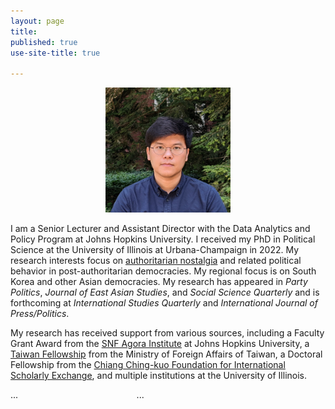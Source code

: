 ```yaml
---
layout: page
title: 
published: true
use-site-title: true

---
```



<center>
  
<img src="assets/img/avatar.jpg" width="200" height="200" border-radius="30px" />

</center>


I am a Senior Lecturer and Assistant Director with the Data Analytics and Policy Program at Johns Hopkins University. 
I received my PhD in Political Science at the University of Illinois at Urbana-Champaign in 2022. 
My research interests focus on [authoritarian nostalgia](https://www.sanghoonkim.org/publication/dissertation/bookproject/) 
and related political behavior in post-authoritarian democracies. My regional focus is on South Korea and other Asian democracies. My research has appeared in *Party Politics*, *Journal of East Asian Studies*, and *Social Science Quarterly* and is forthcoming at _International Studies Quarterly_ and _International Journal of Press/Politics_.

My research has received support from various sources, including a Faculty Grant Award from the
[SNF Agora Institute](https://snfagora.jhu.edu) at Johns Hopkins University, a
[Taiwan Fellowship](https://taiwanfellowship.ncl.edu.tw/eng/index.aspx) from the Ministry of Foreign Affairs of Taiwan, 
a Doctoral Fellowship from the [Chiang Ching-kuo Foundation for International Scholarly Exchange](http://www.cckf.org/en/), 
and multiple institutions at the University of Illinois. 


<style type="text/css">
#wrap {
   width:100%;
   margin:0 auto;
}
#left_col {
   float:left;
   width:40%;
}
#right_col {
   float:right;
   width:60%;
}
</style>

<div id="wrap">
    <div id="left_col">
        ...
    </div>
    <div id="right_col">
        ...
    </div>
</div>


